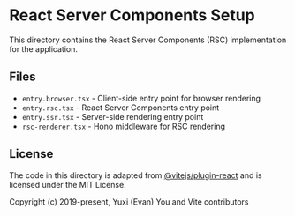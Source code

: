 # React Server Components Setup

This directory contains the React Server Components (RSC) implementation for the application.

## Files

- `entry.browser.tsx` - Client-side entry point for browser rendering
- `entry.rsc.tsx` - React Server Components entry point
- `entry.ssr.tsx` - Server-side rendering entry point
- `rsc-renderer.tsx` - Hono middleware for RSC rendering

## License

The code in this directory is adapted from [@vitejs/plugin-react](https://github.com/vitejs/vite-plugin-react) and is licensed under the MIT License.

Copyright (c) 2019-present, Yuxi (Evan) You and Vite contributors